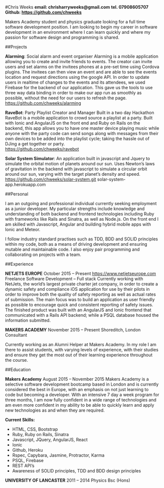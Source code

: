 #Chris Weeks
__email: chrisharryweeks@gmail.com__
__tel. 07908605707__
__Github: https://github.com/chweeks__

Makers Academy student and physics graduate looking for a full time software development position. I am looking to begin my career in software development in an environment where I can learn quickly and where my passion for software design and programming is shared.

##Projects

__Alarming__: Social alarm and event organiser
Alarming is a mobile application allowing you to create and invite friends to events. The creator can invite users and set alarms on the invitees phones at a pre-set time using Cordova plugins. The invitees can then view an event and are able to see the events location and request directions using the google API. In order to update users in realtime of changes to the events and its attendees, we used Firebase for the backend of our application. This gave us the tools to use three way data binding in order to make our app run as smoothly as possible, without the need for our users to refresh the page.  https://github.com/chweeks/alarming

__RaveBot__: Party Playlist Creator and Manager
Built in a two day Hackathon RaveBot is a mobile application to crowd source a playlist at a party. Built with Ionic and AngularJS on the front end and Ruby on Rails on the backend, this app allows you to have one master device playing music while anyone with the party code can send songs along with messages from their own devices to be added into the playlist cycle; taking the hassle out of DJing a get together or party.  
https://github.com/chweeks/ravebot

__Solar System Simulator__:
An application built in javascript and Jquery to simulate the orbital motion of planets around our sun. Uses Newton’s laws of gravitation in the backend with javascript  to simulate a circular orbit around our sun, varying with the target planet’s density and speed.
https://github.com/chweeks/solar-system.git
solar-system-app.herokuapp.com


##Personal

I am an outgoing and professional individual currently seeking employment as a junior developer. My particular strengths include knowledge and understanding of both backend and frontend technologies including Ruby with frameworks like Rails and Sinatra, as well as Node.js. On the front end I am skilled with Javascript, Angular and building hybrid mobile apps with Ionic and Meteor.

I follow industry standard practises such as TDD, BDD and SOLID principles within my code, both as a means of driving development and ensuring mutable and maintainable code. I also enjoy pair programming and collaborating on projects with a team.

##Experience

__NETJETS EUROPE__									 October 2015 – Present
https://www.netjetseurope.com
Freelance Software Development – Full stack
Currently working with NetJets, the world’s largest private charter jet company, in order to create a dynamic safety and compliance iOS application for use by their pilots in order to improve both the quality of safety reporting as well as actual rates of submission. The main focus was to build an application as user friendly as possible to encourage quick and consistent reporting of safety issues. The finished product was built with an AngularJS and Ionic frontend that communicated with a Rails API backend; while a PSQL database housed the information submitted.

__MAKERS ACADEMY__								November 2015 – Present
Shoreditch, London
Consultant

Currently working as an Alumni Helper at Makers Academy. In my role I am there to assist students, with varying levels of experience, with their studies and ensure they get the most out of their learning experience throughout the course.

##Education

__Makers Academy__								 August 2015 – November 2015
Makers Academy is a selective software development bootcamp based in London and is currently considered the best in Europe, with an emphasis on not just learning to code but becoming a developer. With an intensive 7 day a week program for three months, I am now fully confident in a wide range of technologies and am even more confident in my ability to be able to quickly learn and apply new technologies as and when they are required.

__Current Skills:__
* HTML, CSS, Bootstrap
* Ruby, Ruby on Rails, Sinatra
* Javascript, JQuery, AngularJS, React
* Ionic
* Github, Heroku
* Rspec, Capybara, Jasmine, Protractor, Karma
* PSQL, Firebase
* REST API’s
* Awareness of SOLID principles, TDD and BDD design principles

__UNIVERSITY OF LANCASTER__							         2011 – 2014
Physics Bsc (Hons)
